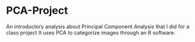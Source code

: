 # PCA-Project
An introductory analysis about Principal Component Analysis that I did for a class project
It uses PCA to categorize images through an R software.
